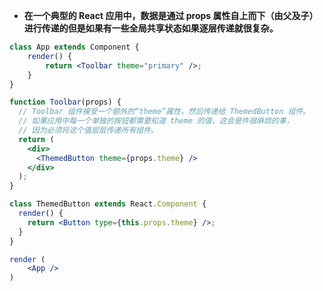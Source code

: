 * **在一个典型的 React 应用中，数据是通过 props 属性自上而下（由父及子）进行传递的但是如果有一些全局共享状态如果逐层传递就很复杂。**
```jsx render=true
class App extends Component {
    render() {
        return <Toolbar theme="primary" />;
    }
}

function Toolbar(props) {
  // Toolbar 组件接受一个额外的“theme”属性，然后传递给 ThemedButton 组件。
  // 如果应用中每一个单独的按钮都需要知道 theme 的值，这会是件很麻烦的事，
  // 因为必须将这个值层层传递所有组件。
  return (
    <div>
      <ThemedButton theme={props.theme} />
    </div>
  );
}

class ThemedButton extends React.Component {
  render() {
    return <Button type={this.props.theme} />;
  }
}

render (
    <App />
)

```